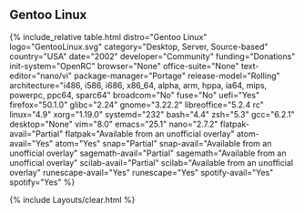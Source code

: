 ## Gentoo Linux
{% include_relative table.html distro="Gentoo Linux" logo="GentooLinux.svg" category="Desktop, Server, Source-based" country="USA" date="2002" developer="Community" funding="Donations" init-system="OpenRC" browser="None" office-suite="None" text-editor="nano/vi" package-manager="Portage" release-model="Rolling" architecture="i486, i586, i686, x86_64, alpha, arm, hppa, ia64, mips, powerpc, ppc64, sparc64" broadcom="No" fuse="No" uefi="Yes" firefox="50.1.0" glibc="2.24" gnome="3.22.2" libreoffice="5.2.4 rc" linux="4.9" xorg="1.19.0" systemd="232" bash="4.4" zsh="5.3" gcc="6.2.1" desktop="None" vim="8.0" emacs="25.1" nano="2.7.2" flatpak-avail="Partial" flatpak="Available from an unofficial overlay" atom-avail="Yes" atom="Yes" snap="Partial" snap-avail="Available from an unofficial overlay" sagemath-avail="Partial" sagemath="Available from an unofficial overlay" scilab-avail="Partial" scilab="Available from an unofficial overlay" runescape-avail="Yes" runescape="Yes" spotify-avail="Yes" spotify="Yes" %}

{% include Layouts/clear.html %}
